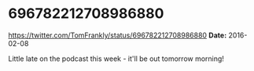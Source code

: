 # 696782212708986880
https://twitter.com/TomFrankly/status/696782212708986880
**Date:** 2016-02-08

Little late on the podcast this week - it'll be out tomorrow morning!
